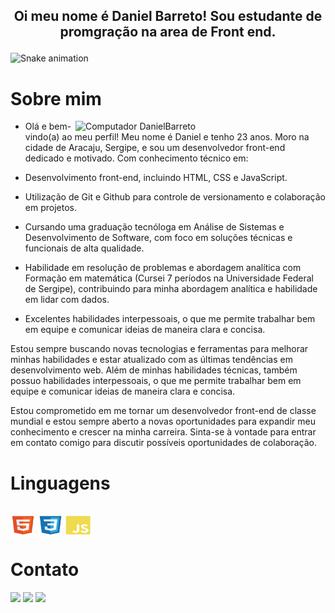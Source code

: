 ## <p align="center"> Oi meu nome é Daniel Barreto! Sou estudante de promgração na area de Front end. </p>
<!-- ![Daniel GitHub stats](https://github-readme-stats.vercel.app/api?username=DanielBarret0&show_icons=true&theme=radical) -->
 ![Snake animation](https://github.com/DanielBarret0/DanielBarret0/blob/output/github-contribution-grid-snake.svg)
 
  
  # Sobre mim
  
  <img src="https://raw.githubusercontent.com/MicaelliMedeiros/micaellimedeiros/master/image/computer-illustration.png" min-width="400px" max-width="400px"         width="400px" align="right" alt="Computador DanielBarreto">
  
  * Olá e bem-vindo(a) ao meu perfil! Meu nome é Daniel e tenho 23 anos. Moro na cidade de Aracaju, Sergipe, e sou um desenvolvedor front-end dedicado e motivado. Com conhecimento técnico em:

- Desenvolvimento front-end, incluindo HTML, CSS e JavaScript.

- Utilização de Git e Github para controle de versionamento e colaboração em projetos.

- Cursando uma graduação tecnóloga em Análise de Sistemas e Desenvolvimento de Software, com foco em soluções técnicas e funcionais de alta qualidade.

- Habilidade em resolução de problemas e abordagem analítica com
Formação em matemática (Cursei 7 períodos na Universidade Federal de Sergipe), contribuindo para minha abordagem analítica e habilidade em lidar com dados.

- Excelentes habilidades interpessoais, o que me permite trabalhar bem em equipe e comunicar ideias de maneira clara e concisa.

Estou sempre buscando novas tecnologias e ferramentas para melhorar minhas habilidades e estar atualizado com as últimas tendências em desenvolvimento web. Além de minhas habilidades técnicas, também possuo habilidades interpessoais, o que me permite trabalhar bem em equipe e comunicar ideias de maneira clara e concisa.

Estou comprometido em me tornar um desenvolvedor front-end de classe mundial e estou sempre aberto a novas oportunidades para expandir meu conhecimento e crescer na minha carreira. Sinta-se à vontade para entrar em contato comigo para discutir possíveis oportunidades de colaboração.
  
  
  # Linguagens
  
   <div style="display: block"><br>

  <img align="center" alt="HTML" height="30" width="40" src="https://raw.githubusercontent.com/devicons/devicon/master/icons/html5/html5-original.svg">
  <img align="center" alt="CSS" height="30" width="40" src="https://raw.githubusercontent.com/devicons/devicon/master/icons/css3/css3-original.svg">
  <img align="center" alt="-Js" height="30" width="40" src="https://raw.githubusercontent.com/devicons/devicon/master/icons/javascript/javascript-plain.svg">
    
 <!-- 
  <img align="center" alt="Rafa-Ts" height="30" width="40" src="https://raw.githubusercontent.com/devicons/devicon/master/icons/typescript/typescript-plain.svg">
  <img align="center" alt="Rafa-React" height="30" width="40" src="https://raw.githubusercontent.com/devicons/devicon/master/icons/react/react-original.svg"> -->

  </div>

  # Contato
  
 <p align="left">
  <a href="mailto:josedanielbarreto@gmail.com" alt="Gmail" target="_blank">
  <img src="https://img.shields.io/badge/-Gmail-FF0000?style=flat-square&labelColor=FF0000&logo=gmail&logoColor=white&link=mailto:josedanielbarreto@gmail.com"/ target="_blank"></a>

  <a href="https://www.linkedin.com/in/daniel-barreto-1b763216a/" alt="Linkedin" target="_blank">
  <img src="https://img.shields.io/badge/-Linkedin-0e76a8?style=flat-square&logo=Linkedin&logoColor=white&link=https://www.linkedin.com/in/daniel-barreto-1b763216a/" / target="_blank"></a>

  <a href="https://www.instagram.com/daniel.barret0/" alt="Instagram" target="_blank">
  <img src="https://img.shields.io/badge/-Instagram-DF0174?style=flat-square&labelColor=DF0174&logo=instagram&logoColor=white&link=https://www.instagram.com/daniel.barret0/"/ target="_blank"></a>
</p>  
  
